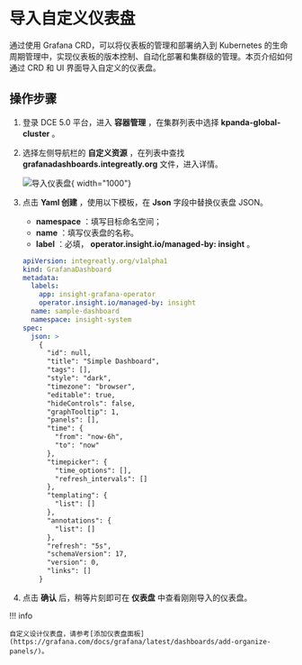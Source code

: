 # 导入自定义仪表盘

通过使用 Grafana CRD，可以将仪表板的管理和部署纳入到 Kubernetes 的生命周期管理中，实现仪表板的版本控制、自动化部署和集群级的管理。本页介绍如何通过 CRD 和 UI 界面导入自定义的仪表盘。

## 操作步骤

1. 登录 DCE 5.0 平台，进入 __容器管理__ ，在集群列表中选择 __kpanda-global-cluster__ 。

2. 选择左侧导航栏的 __自定义资源__ ，在列表中查找 __grafanadashboards.integreatly.org__ 文件，进入详情。

    ![导入仪表盘](https://docs.daocloud.io/daocloud-docs-images/docs/insight/images/importboard00.png){ width="1000"}

3. 点击 __Yaml 创建__ ，使用以下模板，在 __Json__ 字段中替换仪表盘 JSON。

    - __namespace__ ：填写目标命名空间；
    - __name__ ：填写仪表盘的名称。
    - __label__ ：必填， __operator.insight.io/managed-by: insight__ 。

    ```yaml
    apiVersion: integreatly.org/v1alpha1
    kind: GrafanaDashboard
    metadata:
      labels:
        app: insight-grafana-operator
        operator.insight.io/managed-by: insight
      name: sample-dashboard
      namespace: insight-system
    spec:
      json: >
        {
          "id": null,
          "title": "Simple Dashboard",
          "tags": [],
          "style": "dark",
          "timezone": "browser",
          "editable": true,
          "hideControls": false,
          "graphTooltip": 1,
          "panels": [],
          "time": {
            "from": "now-6h",
            "to": "now"
          },
          "timepicker": {
            "time_options": [],
            "refresh_intervals": []
          },
          "templating": {
            "list": []
          },
          "annotations": {
            "list": []
          },
          "refresh": "5s",
          "schemaVersion": 17,
          "version": 0,
          "links": []
        }
    ```

4. 点击 __确认__ 后，稍等片刻即可在 __仪表盘__ 中查看刚刚导入的仪表盘。

!!! info

    自定义设计仪表盘，请参考[添加仪表盘面板](https://grafana.com/docs/grafana/latest/dashboards/add-organize-panels/)。
